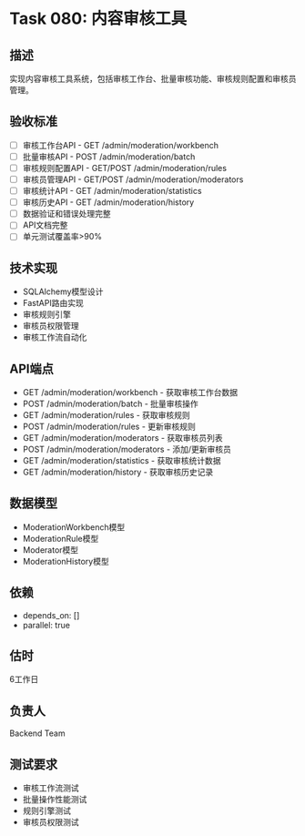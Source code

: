 # Task 080: 内容审核工具

## 描述
实现内容审核工具系统，包括审核工作台、批量审核功能、审核规则配置和审核员管理。

## 验收标准
- [ ] 审核工作台API - GET /admin/moderation/workbench
- [ ] 批量审核API - POST /admin/moderation/batch
- [ ] 审核规则配置API - GET/POST /admin/moderation/rules
- [ ] 审核员管理API - GET/POST /admin/moderation/moderators
- [ ] 审核统计API - GET /admin/moderation/statistics
- [ ] 审核历史API - GET /admin/moderation/history
- [ ] 数据验证和错误处理完整
- [ ] API文档完整
- [ ] 单元测试覆盖率>90%

## 技术实现
- SQLAlchemy模型设计
- FastAPI路由实现
- 审核规则引擎
- 审核员权限管理
- 审核工作流自动化

## API端点
- GET /admin/moderation/workbench - 获取审核工作台数据
- POST /admin/moderation/batch - 批量审核操作
- GET /admin/moderation/rules - 获取审核规则
- POST /admin/moderation/rules - 更新审核规则
- GET /admin/moderation/moderators - 获取审核员列表
- POST /admin/moderation/moderators - 添加/更新审核员
- GET /admin/moderation/statistics - 获取审核统计数据
- GET /admin/moderation/history - 获取审核历史记录

## 数据模型
- ModerationWorkbench模型
- ModerationRule模型
- Moderator模型
- ModerationHistory模型

## 依赖
- depends_on: []
- parallel: true

## 估时
6工作日

## 负责人
Backend Team

## 测试要求
- 审核工作流测试
- 批量操作性能测试
- 规则引擎测试
- 审核员权限测试